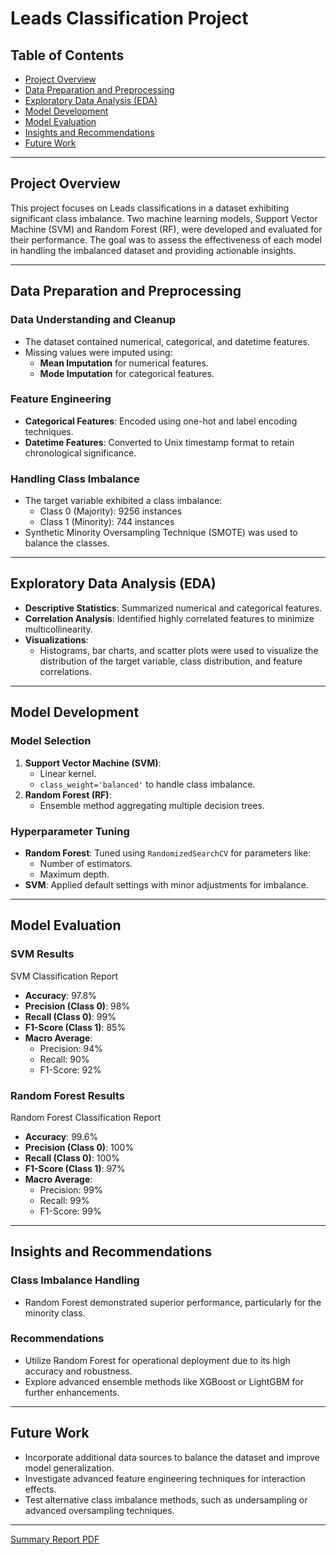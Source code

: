 # Leads Classification Project

## Table of Contents
- [Project Overview](#project-overview)
- [Data Preparation and Preprocessing](#data-preparation-and-preprocessing)
- [Exploratory Data Analysis (EDA)](#exploratory-data-analysis-eda)
- [Model Development](#model-development)
- [Model Evaluation](#model-evaluation)
- [Insights and Recommendations](#insights-and-recommendations)
- [Future Work](#future-work)

---

## Project Overview
This project focuses on  Leads classifications in a dataset exhibiting significant class imbalance. Two machine learning models, Support Vector Machine (SVM) and Random Forest (RF), were developed and evaluated for their performance. The goal was to assess the effectiveness of each model in handling the imbalanced dataset and providing actionable insights.

---

## Data Preparation and Preprocessing
### Data Understanding and Cleanup
- The dataset contained numerical, categorical, and datetime features.
- Missing values were imputed using:
  - **Mean Imputation** for numerical features.
  - **Mode Imputation** for categorical features.

### Feature Engineering
- **Categorical Features**: Encoded using one-hot and label encoding techniques.
- **Datetime Features**: Converted to Unix timestamp format to retain chronological significance.

### Handling Class Imbalance
- The target variable exhibited a class imbalance:
  - Class 0 (Majority): 9256 instances
  - Class 1 (Minority): 744 instances
- Synthetic Minority Oversampling Technique (SMOTE) was used to balance the classes.

---

## Exploratory Data Analysis (EDA)
- **Descriptive Statistics**: Summarized numerical and categorical features.
- **Correlation Analysis**: Identified highly correlated features to minimize multicollinearity.
- **Visualizations**:
  - Histograms, bar charts, and scatter plots were used to visualize the
distribution of the target variable, class distribution, and feature correlations.

---

## Model Development
### Model Selection
1. **Support Vector Machine (SVM)**:
   - Linear kernel.
   - `class_weight='balanced'` to handle class imbalance.
2. **Random Forest (RF)**:
   - Ensemble method aggregating multiple decision trees.

### Hyperparameter Tuning
- **Random Forest**: Tuned using `RandomizedSearchCV` for parameters like:
  - Number of estimators.
  - Maximum depth.
- **SVM**: Applied default settings with minor adjustments for imbalance.

---

## Model Evaluation

### SVM Results
SVM Classification Report

- **Accuracy**: 97.8%
- **Precision (Class 0)**: 98%
- **Recall (Class 0)**: 99%
- **F1-Score (Class 1)**: 85%
- **Macro Average**:
  - Precision: 94%
  - Recall: 90%
  - F1-Score: 92%

### Random Forest Results
Random Forest Classification Report

- **Accuracy**: 99.6%
- **Precision (Class 0)**: 100%
- **Recall (Class 0)**: 100%
- **F1-Score (Class 1)**: 97%
- **Macro Average**:
  - Precision: 99%
  - Recall: 99%
  - F1-Score: 99%

---

## Insights and Recommendations

### Class Imbalance Handling
- Random Forest demonstrated superior performance, particularly for the minority class.

### Recommendations
- Utilize Random Forest for operational deployment due to its high accuracy and robustness.
- Explore advanced ensemble methods like XGBoost or LightGBM for further enhancements.

---

## Future Work
- Incorporate additional data sources to balance the dataset and improve model generalization.
- Investigate advanced feature engineering techniques for interaction effects.
- Test alternative class imbalance methods, such as undersampling or advanced oversampling techniques.

---
[Summary Report PDF](https://drive.google.com/file/d/1Htx0p02_tMV1i5DLLIcGbkL8r7EUoivR/view?usp=sharing)
